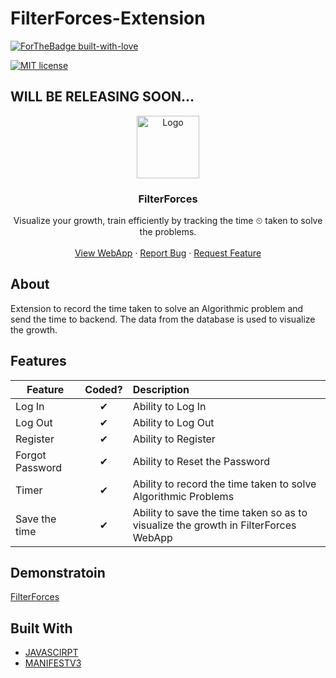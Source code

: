 # FilterForces-Extension


[![ForTheBadge built-with-love](http://ForTheBadge.com/images/badges/built-with-love.svg)](https://github.com/shreenanda-8)



[![MIT license](https://img.shields.io/github/license/Naereen/StrapDown.js.svg)](https://github.com/LogiCare-Tech/FilterForces/blob/master/LICENSE)

## WILL BE RELEASING SOON...
 
<p align="center">
  <a href="https://codeforces-diary.netlify.app/">
    <img src="https://github.com/LogiCare-Tech/FilterForces-Extension/blob/master/Assets/Logo128.png" alt="Logo" width="auto" height="100">
  </a>

  <strong>
    <h3 align="center" >FilterForces</h3>
  </strong>
  <p align="center">
    Visualize your growth, train efficiently by tracking the time ⏲ taken to solve the problems.
    <br />
    <br />
    <a href="https://filterforces.herokuapp.com/">View WebApp</a>
    ·
    <a href="https://github.com/LogiCare-Tech/FilterForces-Extension/issues">Report Bug</a>
    ·
    <a href="https://github.com/LogiCare-Tech/FilterForces-Extension/issues">Request Feature</a>
  </p>
</p>

   
## About
Extension to record the time taken to solve an Algorithmic problem and send the time to backend. The data from the database is used to visualize the growth.

## Features

| Feature                    |  Coded?  | Description                                                   |
| -------------------------- | :------: | :------------------------------------------------------------ |
| Log In                     | &#10004; | Ability to Log In                                             |
| Log Out                    | &#10004; | Ability to Log Out                                            |
| Register           | &#10004; | Ability to Register                  |
| Forgot Password           | &#10004; | Ability to Reset the Password                  |
| Timer    | &#10004; | Ability to record the time taken to solve Algorithmic Problems|
| Save the time    | &#10004; | Ability to save the time taken so as to visualize the growth in FilterForces WebApp|
## Demonstratoin

[FilterForces](
https://user-images.githubusercontent.com/54429809/133999575-f7bba4f0-05c6-4983-89f9-68699ad97525.mp4 "For Large Screens as well as Small Screens")



## Built With

* [JAVASCIRPT](https://www.javascript.com/)
* [MANIFESTV3](https://developer.chrome.com/docs/extensions/mv3/intro/)



